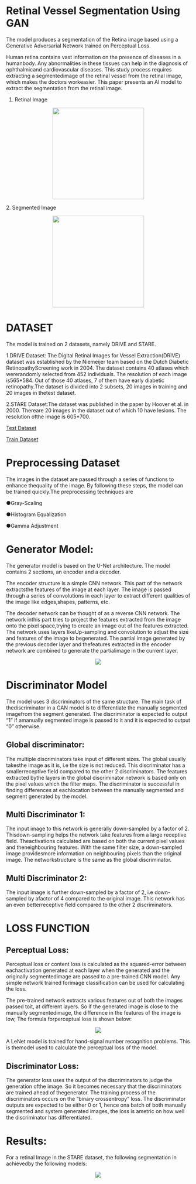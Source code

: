 # Retinal Vessel Segmentation Using GAN
The model produces a segmentation of the Retina image based using a Generative Adversarial Network trained on Perceptual Loss.

Human retina contains vast information on the presence of diseases in a humanbody. Any abnormalities in these tissues can help in the diagnosis of ophthalmicand cardiovascular diseases. This study process requires extracting a segmentedimage of the retinal vessel from the  retinal image, which makes the doctors workeasier. This paper presents an AI model to extract the segmentation from the retinal image.

1. Retinal Image
<p align="center">
  <img src="https://user-images.githubusercontent.com/58945374/117529679-7eda8d80-aff6-11eb-9514-653727ebb016.jpg" height="250" width="250"> 
</p>
2. Segmented Image
<p align="center">
  <img src="https://user-images.githubusercontent.com/58945374/117530592-9bc58f80-affb-11eb-855c-a2701044d94a.jpg" height="250" width="250">
</p>
 
# DATASET
The model is trained on 2 datasets, namely DRIVE and STARE.

1.DRIVE Dataset: The Digital Retinal Images for Vessel Extraction(DRIVE) dataset was established by the Niemeijer team based on the Dutch Diabetic RetinopathyScreening work in 2004. The dataset contains 40 atlases which wererandomly selected from 452 individuals. The resolution of each image is565*584. Out of those 40 atlases, 7 of them have early diabetic retinopathy.The dataset is divided into 2 subsets, 20 images in training and 20 images in thetest dataset.

2.STARE Dataset:The dataset was published in the paper by Hoover et al. in 2000. Thereare 20 images in the dataset out of which 10 have lesions. The resolution ofthe image is 605*700.
 
<a href="https://drive.google.com/drive/folders/1Xro6bIYCs2cTJ3f3pbIwfkZ_v9IFE1_w">Test Dataset</a>

<a href="https://drive.google.com/drive/folders/1ejepIrzxspXx43qIBPKnxmWy_JVyuQbw">Train Dataset</a>

# Preprocessing Dataset
The images in the dataset are passed through a series of functions to enhance thequality of the image. By following these steps, the model can be trained quickly.The preprocessing techniques are

●Gray-Scaling

●Histogram Equalization

●Gamma Adjustment

# Generator Model:
The generator model is based on the U-Net architecture. The model contains 2 sections, an encoder and a decoder. 

The encoder structure is a simple CNN network. This part of the network extractsthe features of the image at each layer. The image is passed through a series of convolutions in each layer to extract different qualities of the image like edges,shapes, patterns, etc.

The decoder network can be thought of as a reverse CNN network. The network inthis part tries to project the features extracted from the image onto the pixel space,trying to create an image out of the features extracted. The network uses layers likeUp-sampling and convolution to adjust the size and features of the image to begenerated. The partial image generated by the previous decoder layer and thefeatures extracted in the encoder network are combined to generate the partialimage in the current layer.
<p align="center">
  <img src="https://user-images.githubusercontent.com/58945374/117538250-f0303580-b022-11eb-8a11-cb052eb955b4.png">
</p>

# Discriminator Model
The model uses 3 discriminators of the same structure. The main task of thediscriminator in a GAN model is to differentiate the manually segmented imagefrom the segment generated. The discriminator is expected to output “1” if amanually segmented image is passed to it and it is expected to output “0” otherwise.

## Global discriminator: 
The multiple discriminators take input of different sizes. The global usually takesthe image as it is, i.e the size is not reduced. This discriminator has a smallerreceptive field compared to the other 2 discriminators. The features extracted bythe layers in the global discriminator network is based only on the pixel values which the filter maps. The discriminator is successful in finding differences at eachlocation between the manually segmented and segment generated by the model.
## Multi Discriminator 1:
The input image to this network is generally down-sampled by a factor of 2. Thisdown-sampling helps the network take features from a large receptive field. Theactivations calculated are based on both the current pixel values and theneighbouring features. With the same filter size, a down-sampled image providesmore information on neighbouring pixels than the original image. The networkstructure is the same as the global discriminator.

## Multi Discriminator 2:
The input image is further down-sampled by a factor of 2, i.e down-sampled by afactor of 4 compared to the original image. This network has an even betterreceptive field compared to the other 2 discriminators.

# LOSS FUNCTION

## Perceptual Loss:
Perceptual loss or content loss is calculated as the squared-error between eachactivation generated at each layer when the generated and the originally segmentedimage are passed to a pre-trained CNN model. Any simple network trained forimage classification can be used for calculating the loss.

The pre-trained network extracts various features out of both the images passed toit, at different layers. So if the generated image is close to the manually segmentedimage, the difference in the features of the image is low, The formula forperceptual loss is shown below:
<p align="center">
  <img src="https://user-images.githubusercontent.com/58945374/117538396-9bd98580-b023-11eb-82e9-6bda15982266.png">
</p>

A LeNet model is trained for hand-signal number recognition problems. This is themodel used to calculate the perceptual loss of the model.

## Discriminator Loss:
The generator loss uses the output of the discriminators to judge the generation ofthe image. So it becomes necessary that the discriminators are trained ahead of thegenerator. The training process of the discriminators occurs on the “binary crossentropy” loss. The discriminator outputs are expected to be either 0 or 1, hence ona batch of both manually segmented and system generated images, the loss is ametric on how well the discriminator has differentiated.

# Results:
For a retinal Image in the STARE dataset, the following segmentation in achievedby the following models:

<p align="center">
  <img src="https://user-images.githubusercontent.com/58945374/117538613-9cbee700-b024-11eb-8166-10fd3a9f0bc7.png">
</p>
